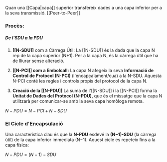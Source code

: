 Quan una [[Capa|capa]] superior transfereix dades a una capa inferior per a la seva transmissió. [[Peer-to-Peer]]


### Procès:
##### De l'SDU a la PDU

1. **[[N-SDU]]** com a Càrrega Útil: La [[N-SDU]] és la dada que la capa N rep de la capa superior (N+1). Per a la capa N, és la càrrega útil que ha de lliurar sense alteració.

2. **[[N-PCI]] com a Embolcall:** La capa N afegeix la seva **Informació de Control de Protocol (N-PCI)** (l'encapçalament/cua) a la N-SDU. Aquesta N-PCI conté les regles i controls propis del protocol de la capa N.

3. **Creació de la [[N-PDU]]** La suma de l'[[N-SDU]] i la [[N-PCI]] forma la **Unitat de Dades del Protocol (N-PDU)**, que és el missatge que la capa N utilitzarà per comunicar-se amb la seva capa homòloga remota.


$N-PDU=N-PCI+N-SDU$

### El Cicle d'Encapsulació

Una característica clau és que la **N-PDU** esdevé la **(N−1)-SDU** (la càrrega útil) de la capa inferior immediata (N−1). Aquest cicle es repeteix fins a la capa física:

$N-PDU=(N−1)-SDU$
